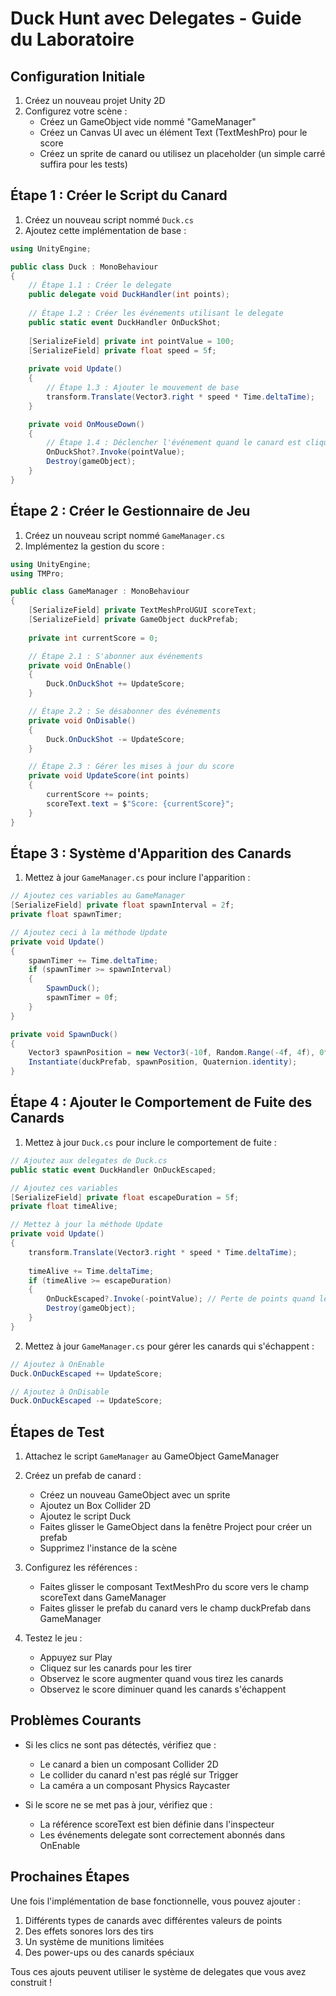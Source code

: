 # Duck Hunt avec Delegates - Guide du Laboratoire

## Configuration Initiale

1. Créez un nouveau projet Unity 2D
2. Configurez votre scène :
   - Créez un GameObject vide nommé "GameManager"
   - Créez un Canvas UI avec un élément Text (TextMeshPro) pour le score
   - Créez un sprite de canard ou utilisez un placeholder (un simple carré suffira pour les tests)

## Étape 1 : Créer le Script du Canard

1. Créez un nouveau script nommé `Duck.cs`
2. Ajoutez cette implémentation de base :

```csharp
using UnityEngine;

public class Duck : MonoBehaviour
{
    // Étape 1.1 : Créer le delegate
    public delegate void DuckHandler(int points);
    
    // Étape 1.2 : Créer les événements utilisant le delegate
    public static event DuckHandler OnDuckShot;
    
    [SerializeField] private int pointValue = 100;
    [SerializeField] private float speed = 5f;
    
    private void Update()
    {
        // Étape 1.3 : Ajouter le mouvement de base
        transform.Translate(Vector3.right * speed * Time.deltaTime);
    }

    private void OnMouseDown()
    {
        // Étape 1.4 : Déclencher l'événement quand le canard est cliqué
        OnDuckShot?.Invoke(pointValue);
        Destroy(gameObject);
    }
}
```

## Étape 2 : Créer le Gestionnaire de Jeu

1. Créez un nouveau script nommé `GameManager.cs`
2. Implémentez la gestion du score :

```csharp
using UnityEngine;
using TMPro;

public class GameManager : MonoBehaviour
{
    [SerializeField] private TextMeshProUGUI scoreText;
    [SerializeField] private GameObject duckPrefab;
    
    private int currentScore = 0;

    // Étape 2.1 : S'abonner aux événements
    private void OnEnable()
    {
        Duck.OnDuckShot += UpdateScore;
    }

    // Étape 2.2 : Se désabonner des événements
    private void OnDisable()
    {
        Duck.OnDuckShot -= UpdateScore;
    }

    // Étape 2.3 : Gérer les mises à jour du score
    private void UpdateScore(int points)
    {
        currentScore += points;
        scoreText.text = $"Score: {currentScore}";
    }
}
```

## Étape 3 : Système d'Apparition des Canards

1. Mettez à jour `GameManager.cs` pour inclure l'apparition :

```csharp
// Ajoutez ces variables au GameManager
[SerializeField] private float spawnInterval = 2f;
private float spawnTimer;

// Ajoutez ceci à la méthode Update
private void Update()
{
    spawnTimer += Time.deltaTime;
    if (spawnTimer >= spawnInterval)
    {
        SpawnDuck();
        spawnTimer = 0f;
    }
}

private void SpawnDuck()
{
    Vector3 spawnPosition = new Vector3(-10f, Random.Range(-4f, 4f), 0f);
    Instantiate(duckPrefab, spawnPosition, Quaternion.identity);
}
```

## Étape 4 : Ajouter le Comportement de Fuite des Canards

1. Mettez à jour `Duck.cs` pour inclure le comportement de fuite :

```csharp
// Ajoutez aux delegates de Duck.cs
public static event DuckHandler OnDuckEscaped;

// Ajoutez ces variables
[SerializeField] private float escapeDuration = 5f;
private float timeAlive;

// Mettez à jour la méthode Update
private void Update()
{
    transform.Translate(Vector3.right * speed * Time.deltaTime);
    
    timeAlive += Time.deltaTime;
    if (timeAlive >= escapeDuration)
    {
        OnDuckEscaped?.Invoke(-pointValue); // Perte de points quand le canard s'échappe
        Destroy(gameObject);
    }
}
```

2. Mettez à jour `GameManager.cs` pour gérer les canards qui s'échappent :

```csharp
// Ajoutez à OnEnable
Duck.OnDuckEscaped += UpdateScore;

// Ajoutez à OnDisable
Duck.OnDuckEscaped -= UpdateScore;
```

## Étapes de Test

1. Attachez le script `GameManager` au GameObject GameManager
2. Créez un prefab de canard :
   - Créez un nouveau GameObject avec un sprite
   - Ajoutez un Box Collider 2D
   - Ajoutez le script Duck
   - Faites glisser le GameObject dans la fenêtre Project pour créer un prefab
   - Supprimez l'instance de la scène

3. Configurez les références :
   - Faites glisser le composant TextMeshPro du score vers le champ scoreText dans GameManager
   - Faites glisser le prefab du canard vers le champ duckPrefab dans GameManager

4. Testez le jeu :
   - Appuyez sur Play
   - Cliquez sur les canards pour les tirer
   - Observez le score augmenter quand vous tirez les canards
   - Observez le score diminuer quand les canards s'échappent

## Problèmes Courants

- Si les clics ne sont pas détectés, vérifiez que :
  - Le canard a bien un composant Collider 2D
  - Le collider du canard n'est pas réglé sur Trigger
  - La caméra a un composant Physics Raycaster

- Si le score ne se met pas à jour, vérifiez que :
  - La référence scoreText est bien définie dans l'inspecteur
  - Les événements delegate sont correctement abonnés dans OnEnable

## Prochaines Étapes

Une fois l'implémentation de base fonctionnelle, vous pouvez ajouter :
1. Différents types de canards avec différentes valeurs de points
2. Des effets sonores lors des tirs
3. Un système de munitions limitées
4. Des power-ups ou des canards spéciaux

Tous ces ajouts peuvent utiliser le système de delegates que vous avez construit !
